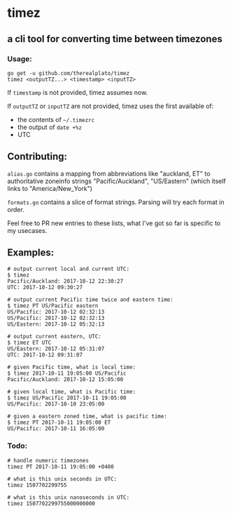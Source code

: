 timez
=====

a cli tool for converting time between timezones
------------------------------------------------

### Usage:
```
go get -u github.com/therealplato/timez
timez <outputTZ...> <timestamp> <inputTZ>
```
If `timestamp` is not provided, timez assumes now.

If `outputTZ` or `inputTZ` are not provided, timez uses the first available of:
- the contents of `~/.timezrc`
- the output of `date +%z`
- UTC


## Contributing:
`alias.go` contains a mapping from abbreviations like "auckland, ET" to authoritative zoneinfo strings "Pacific/Auckland", "US/Eastern"
(which itself links to "America/New_York")

`formats.go` contains a slice of format strings. Parsing will try each format in order.

Feel free to PR new entries to these lists, what I've got so far is specific to my usecases.

## Examples:
```
# output current local and current UTC:
$ timez
Pacific/Auckland: 2017-10-12 22:30:27
UTC: 2017-10-12 09:30:27

# output current Pacific time twice and eastern time:
$ timez PT US/Pacific eastern
US/Pacific: 2017-10-12 02:32:13
US/Pacific: 2017-10-12 02:32:13
US/Eastern: 2017-10-12 05:32:13

# output current eastern, UTC:
$ timez ET UTC
US/Eastern: 2017-10-12 05:31:07
UTC: 2017-10-12 09:31:07

# given Pacific time, what is local time:
$ timez 2017-10-11 19:05:00 US/Pacific
Pacific/Auckland: 2017-10-12 15:05:00

# given local time, what is Pacific time:
$ timez US/Pacific 2017-10-11 19:05:00
US/Pacific: 2017-10-10 23:05:00

# given a eastern zoned time, what is pacific time:
$ timez PT 2017-10-11 19:05:00 ET
US/Pacific: 2017-10-11 16:05:00
```

### Todo:
```
# handle numeric timezones
timez PT 2017-10-11 19:05:00 +0400

# what is this unix seconds in UTC:
timez 1507702299755

# what is this unix nanoseconds in UTC:
timez 1507702299755000000000
```
